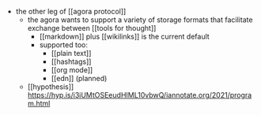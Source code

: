 - the other leg of [[agora protocol]]
	- the agora wants to support a variety of storage formats that facilitate exchange between [[tools for thought]]
		- [[markdown]] plus [[wikilinks]] is the current default
		- supported too:
			- [[plain text]]
			- [[hashtags]]
			- [[org mode]]
			- [[edn]] (planned)
	- [[hypothesis]] https://hyp.is/i3iUMtOSEeudHIML10vbwQ/iannotate.org/2021/program.html